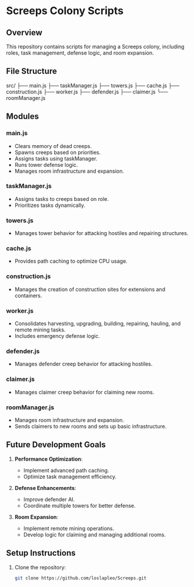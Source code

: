 
# Screeps Colony Scripts

## Overview

This repository contains scripts for managing a Screeps colony, including roles, task management, defense logic, and room expansion.

## File Structure



src/
├── main.js
├── taskManager.js
├── towers.js
├── cache.js
├── construction.js
├── worker.js
├── defender.js
├── claimer.js
└── roomManager.js


## Modules

### main.js
- Clears memory of dead creeps.
- Spawns creeps based on priorities.
- Assigns tasks using taskManager.
- Runs tower defense logic.
- Manages room infrastructure and expansion.

### taskManager.js
- Assigns tasks to creeps based on role.
- Prioritizes tasks dynamically.

### towers.js
- Manages tower behavior for attacking hostiles and repairing structures.

### cache.js
- Provides path caching to optimize CPU usage.

### construction.js
- Manages the creation of construction sites for extensions and containers.

### worker.js
- Consolidates harvesting, upgrading, building, repairing, hauling, and remote mining tasks.
- Includes emergency defense logic.

### defender.js
- Manages defender creep behavior for attacking hostiles.

### claimer.js
- Manages claimer creep behavior for claiming new rooms.

### roomManager.js
- Manages room infrastructure and expansion.
- Sends claimers to new rooms and sets up basic infrastructure.

## Future Development Goals

1. **Performance Optimization**:
   - Implement advanced path caching.
   - Optimize task management efficiency.

2. **Defense Enhancements**:
   - Improve defender AI.
   - Coordinate multiple towers for better defense.

3. **Room Expansion**:
   - Implement remote mining operations.
   - Develop logic for claiming and managing additional rooms.

## Setup Instructions

1. Clone the repository:
   ```sh
   git clone https://github.com/loslapleo/Screeps.git
